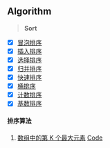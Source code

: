 ## Algorithm

> **Sort**

- [x] [冒泡排序](https://github.com/CodeRookie262/JavaScript-Algorithm-Training/blob/main/algorithm/sort/BubbleSort.js)
- [x] [插入排序](https://github.com/CodeRookie262/JavaScript-Algorithm-Training/blob/main/algorithm/sort/InsertionSort.js)
- [x] [选择排序](https://github.com/CodeRookie262/JavaScript-Algorithm-Training/blob/main/algorithm/sort/SelectionSort.js)
- [x] [归并排序](https://github.com/CodeRookie262/JavaScript-Algorithm-Training/blob/main/algorithm/sort/MergeSort.js)
- [x] [快速排序](https://github.com/CodeRookie262/JavaScript-Algorithm-Training/blob/main/algorithm/sort/QuickSort.js)
- [x] [桶排序](https://github.com/CodeRookie262/JavaScript-Algorithm-Training/blob/main/algorithm/sort/BucketSort.js)
- [x] [计数排序](https://github.com/CodeRookie262/JavaScript-Algorithm-Training/blob/main/algorithm/sort/CountSort.js)
- [x] [基数排序](https://github.com/CodeRookie262/JavaScript-Algorithm-Training/blob/main/algorithm/sort/RadixSort.js)

#### 排序算法

1. [数组中的第 K 个最大元素](#) [Code](https://github.com/CodeRookie262/JavaScript-Algorithm-Training/blob/main/algorithm/sort/KthNum.js)

